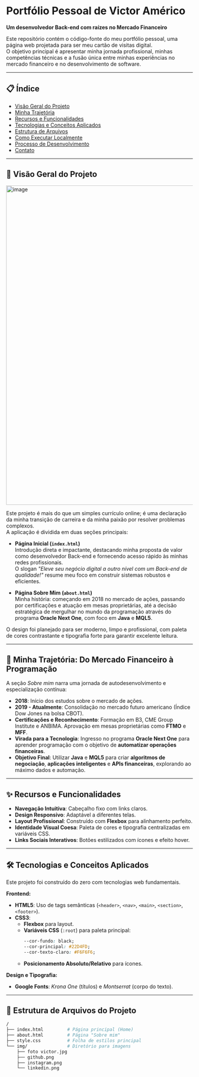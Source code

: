 # Portfólio Pessoal de Victor Américo
**Um desenvolvedor Back-end com raízes no Mercado Financeiro**

Este repositório contém o código-fonte do meu portfólio pessoal, uma página web projetada para ser meu cartão de visitas digital.  
O objetivo principal é apresentar minha jornada profissional, minhas competências técnicas e a fusão única entre minhas experiências no mercado financeiro e no desenvolvimento de software.

---

## 📋 Índice
- [Visão Geral do Projeto](#-visão-geral-do-projeto)
- [Minha Trajetória](#-minha-trajetória-do-mercado-financeiro-à-programação)
- [Recursos e Funcionalidades](#-recursos-e-funcionalidades)
- [Tecnologias e Conceitos Aplicados](#️-tecnologias-e-conceitos-aplicados)
- [Estrutura de Arquivos](#-estrutura-de-arquivos-do-projeto)
- [Como Executar Localmente](#-como-executar-o-projeto-localmente)
- [Processo de Desenvolvimento](#-processo-de-desenvolvimento)
- [Contato](#-contato)

---

## 🌟 Visão Geral do Projeto
<img width="1602" height="863" alt="image" src="https://github.com/user-attachments/assets/023b53d8-46ef-4f89-99d9-de12a9e168be" />

Este projeto é mais do que um simples currículo online; é uma declaração da minha transição de carreira e da minha paixão por resolver problemas complexos.  
A aplicação é dividida em duas seções principais:

- **Página Inicial (`index.html`)**  
  Introdução direta e impactante, destacando minha proposta de valor como desenvolvedor Back-end e fornecendo acesso rápido às minhas redes profissionais.  
  O slogan *"Eleve seu negócio digital a outro nível com um Back-end de qualidade!"* resume meu foco em construir sistemas robustos e eficientes.

- **Página Sobre Mim (`about.html`)**  
  Minha história: começando em 2018 no mercado de ações, passando por certificações e atuação em mesas proprietárias, até a decisão estratégica de mergulhar no mundo da programação através do programa **Oracle Next One**, com foco em **Java** e **MQL5**.

O design foi planejado para ser moderno, limpo e profissional, com paleta de cores contrastante e tipografia forte para garantir excelente leitura.

---

## 🚀 Minha Trajetória: Do Mercado Financeiro à Programação
A seção *Sobre mim* narra uma jornada de autodesenvolvimento e especialização contínua:

- **2018**: Início dos estudos sobre o mercado de ações.  
- **2019 - Atualmente**: Consolidação no mercado futuro americano (Índice Dow Jones na bolsa CBOT).  
- **Certificações e Reconhecimento**: Formação em B3, CME Group Institute e ANBIMA. Aprovação em mesas proprietárias como **FTMO** e **MFF**.  
- **Virada para a Tecnologia**: Ingresso no programa **Oracle Next One** para aprender programação com o objetivo de **automatizar operações financeiras**.  
- **Objetivo Final**: Utilizar **Java** e **MQL5** para criar **algoritmos de negociação**, **aplicações inteligentes** e **APIs financeiras**, explorando ao máximo dados e automação.  

---

## ✨ Recursos e Funcionalidades
- **Navegação Intuitiva**: Cabeçalho fixo com links claros.  
- **Design Responsivo**: Adaptável a diferentes telas.  
- **Layout Profissional**: Construído com **Flexbox** para alinhamento perfeito.  
- **Identidade Visual Coesa**: Paleta de cores e tipografia centralizadas em variáveis CSS.  
- **Links Sociais Interativos**: Botões estilizados com ícones e efeito hover.  

---

## 🛠️ Tecnologias e Conceitos Aplicados
Este projeto foi construído do zero com tecnologias web fundamentais.

**Frontend:**
- **HTML5**: Uso de tags semânticas (`<header>`, `<nav>`, `<main>`, `<section>`, `<footer>`).  
- **CSS3**:  
  - **Flexbox** para layout.  
  - **Variáveis CSS** (`:root`) para paleta principal:  
    ```css
    --cor-fundo: black;
    --cor-principal: #22D4FD;
    --cor-texto-claro: #F6F6F6;
    ```
  - **Posicionamento Absoluto/Relativo** para ícones.  

**Design e Tipografia:**
- **Google Fonts**: *Krona One* (títulos) e *Montserrat* (corpo do texto).  

---

## 📁 Estrutura de Arquivos do Projeto
```bash
/
├── index.html         # Página principal (Home)
├── about.html         # Página "Sobre mim"
├── style.css          # Folha de estilos principal
└── img/               # Diretório para imagens
    ├── foto victor.jpg
    ├── github.png
    ├── instagram.png
    └── linkedin.png
